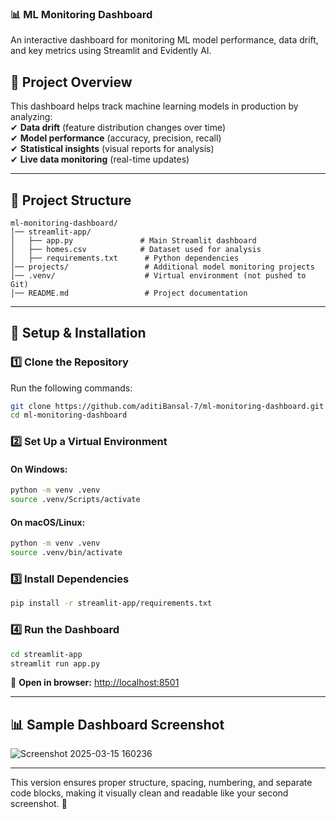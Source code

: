 
### **📊 ML Monitoring Dashboard**  
An interactive dashboard for monitoring ML model performance, data drift, and key metrics using Streamlit and Evidently AI.  

## **📌 Project Overview**  
This dashboard helps track machine learning models in production by analyzing:  
✔ **Data drift** (feature distribution changes over time)  
✔ **Model performance** (accuracy, precision, recall)  
✔ **Statistical insights** (visual reports for analysis)  
✔ **Live data monitoring** (real-time updates)  

---

## **📂 Project Structure**  
```
ml-monitoring-dashboard/
│── streamlit-app/
│   ├── app.py               # Main Streamlit dashboard
│   ├── homes.csv            # Dataset used for analysis
│   ├── requirements.txt      # Python dependencies
│── projects/                 # Additional model monitoring projects
│── .venv/                    # Virtual environment (not pushed to Git)
│── README.md                 # Project documentation
```

---

## **🚀 Setup & Installation**  

### **1️⃣ Clone the Repository**  
Run the following commands:  
```bash
git clone https://github.com/aditiBansal-7/ml-monitoring-dashboard.git
cd ml-monitoring-dashboard
```

### **2️⃣ Set Up a Virtual Environment**  
#### **On Windows:**  
```bash
python -m venv .venv
source .venv/Scripts/activate
```
#### **On macOS/Linux:**  
```bash
python -m venv .venv
source .venv/bin/activate
```

### **3️⃣ Install Dependencies**  
```bash
pip install -r streamlit-app/requirements.txt
```

### **4️⃣ Run the Dashboard**  
```bash
cd streamlit-app
streamlit run app.py
```
🔗 **Open in browser:** [http://localhost:8501](http://localhost:8501)  

---

## **📊 Sample Dashboard Screenshot**  
![Screenshot 2025-03-15 160236](https://github.com/user-attachments/assets/6fc0afca-72be-4a0a-b511-e037524dd137)


---

This version ensures proper structure, spacing, numbering, and separate code blocks, making it visually clean and readable like your second screenshot. 🚀
